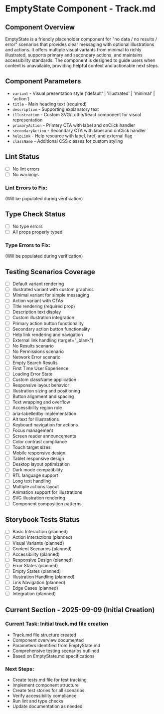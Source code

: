 # EmptyState Component - Track.md

## Component Overview

EmptyState is a friendly placeholder component for "no data / no results / error" scenarios that provides clear messaging with optional illustrations and actions. It offers multiple visual variants from minimal to richly illustrated, supports primary and secondary actions, and maintains accessibility standards. The component is designed to guide users when content is unavailable, providing helpful context and actionable next steps.

## Component Parameters

- `variant` - Visual presentation style ('default' | 'illustrated' | 'minimal' | 'action')
- `title` - Main heading text (required)
- `description` - Supporting explanatory text
- `illustration` - Custom SVG/Lottie/React component for visual representation
- `primaryAction` - Primary CTA with label and onClick handler
- `secondaryAction` - Secondary CTA with label and onClick handler
- `helpLink` - Help resource with label, href, and external flag
- `className` - Additional CSS classes for custom styling

## Lint Status

- [ ] No lint errors
- [ ] No warnings

### Lint Errors to Fix:

(Will be populated during verification)

## Type Check Status

- [ ] No type errors
- [ ] All props properly typed

### Type Errors to Fix:

(Will be populated during verification)

## Testing Scenarios Coverage

- [ ] Default variant rendering
- [ ] Illustrated variant with custom graphics
- [ ] Minimal variant for simple messaging
- [ ] Action variant with CTAs
- [ ] Title rendering (required prop)
- [ ] Description text display
- [ ] Custom illustration integration
- [ ] Primary action button functionality
- [ ] Secondary action button functionality
- [ ] Help link rendering and navigation
- [ ] External link handling (target="\_blank")
- [ ] No Results scenario
- [ ] No Permissions scenario
- [ ] Network Error scenario
- [ ] Empty Search Results
- [ ] First Time User Experience
- [ ] Loading Error State
- [ ] Custom className application
- [ ] Responsive layout behavior
- [ ] Illustration sizing and positioning
- [ ] Button alignment and spacing
- [ ] Text wrapping and overflow
- [ ] Accessibility region role
- [ ] aria-labelledby implementation
- [ ] Alt text for illustrations
- [ ] Keyboard navigation for actions
- [ ] Focus management
- [ ] Screen reader announcements
- [ ] Color contrast compliance
- [ ] Touch target sizes
- [ ] Mobile responsive design
- [ ] Tablet responsive design
- [ ] Desktop layout optimization
- [ ] Dark mode compatibility
- [ ] RTL language support
- [ ] Long text handling
- [ ] Multiple actions layout
- [ ] Animation support for illustrations
- [ ] SVG illustration rendering
- [ ] Component composition patterns

## Storybook Tests Status

- [ ] Basic Interaction (planned)
- [ ] Action Interactions (planned)
- [ ] Visual Variants (planned)
- [ ] Content Scenarios (planned)
- [ ] Accessibility (planned)
- [ ] Responsive Design (planned)
- [ ] Error States (planned)
- [ ] Empty States (planned)
- [ ] Illustration Handling (planned)
- [ ] Link Navigation (planned)
- [ ] Edge Cases (planned)
- [ ] Integration (planned)

## Current Section - 2025-09-09 (Initial Creation)

### Current Task: Initial track.md file creation

- Track.md file structure created
- Component overview documented
- Parameters identified from EmptyState.md
- Comprehensive testing scenarios outlined
- Based on EmptyState.md specifications

### Next Steps:

- Create tests.md file for test tracking
- Implement component structure
- Create test stories for all scenarios
- Verify accessibility compliance
- Run lint and type checks
- Update documentation as needed
